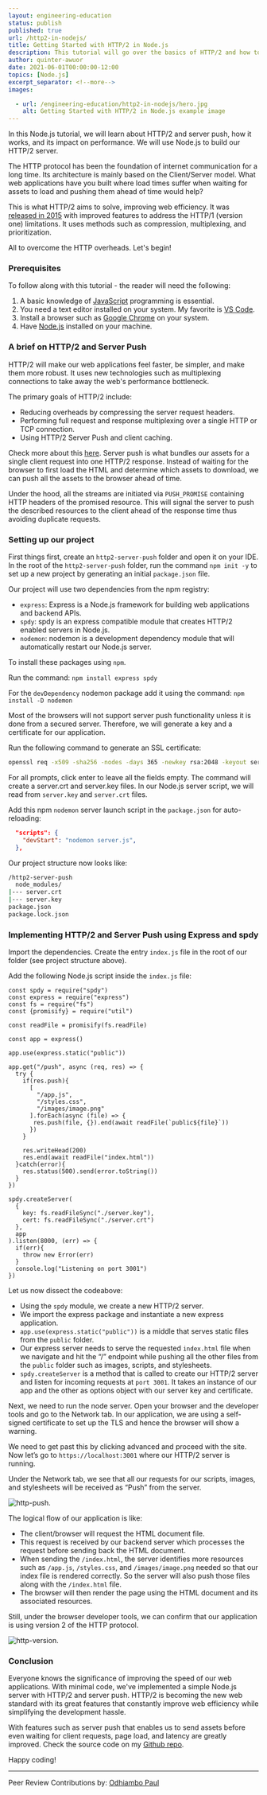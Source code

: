 ```yaml
---
layout: engineering-education
status: publish
published: true
url: /http2-in-nodejs/
title: Getting Started with HTTP/2 in Node.js
description: This tutorial will go over the basics of HTTP/2 and how to build a Node.js HTTP/2 server. We will implement a simple Node.js server with HTTP/2 and server push.
author: quinter-awuor
date: 2021-06-01T00:00:00-12:00
topics: [Node.js]
excerpt_separator: <!--more-->
images:

  - url: /engineering-education/http2-in-nodejs/hero.jpg
    alt: Getting Started with HTTP/2 in Node.js example image
---
```

In this Node.js tutorial, we will learn about HTTP/2 and server push, how it works, and its impact on performance. We will use Node.js to build our HTTP/2 server.
<!--more-->
The HTTP protocol has been the foundation of internet communication for a long time. Its architecture is mainly based on the Client/Server model. What web applications have you built where load times suffer when waiting for assets to load and pushing them ahead of time would help? 

This is what HTTP/2 aims to solve, improving web efficiency. It was [released in 2015](https://en.wikipedia.org/wiki/HTTP/2) with improved features to address the HTTP/1 (version one) limitations. It uses methods such as compression, multiplexing, and prioritization. 

All to overcome the HTTP overheads. Let's begin!

### Prerequisites
To follow along with this tutorial - the reader will need the following:
1. A basic knowledge of [JavaScript](https://www.w3schools.com/js/DEFAULT.asp) programming is essential.
2. You need a text editor installed on your system. My favorite is [VS Code](https://code.visualstudio.com/download).
3. Install a browser such as [Google Chrome](https://www.google.com/chrome/) on your system.
4. Have [Node.js](https://nodejs.org/en/) installed on your machine.

### A brief on HTTP/2 and Server Push
HTTP/2 will make our web applications feel faster, be simpler, and make them more robust. It uses new technologies such as multiplexing connections to take away the web's performance bottleneck. 

The primary goals of HTTP/2 include:
- Reducing overheads by compressing the server request headers.
- Performing full request and response multiplexing over a single HTTP or TCP connection.
- Using HTTP/2 Server Push and client caching. 

Check more about this [here](https://developers.google.com/web/fundamentals/performance/http2).
Server push is what bundles our assets for a single client request into one HTTP/2 response. Instead of waiting for the browser to first load the HTML and determine which assets to download, we can push all the assets to the browser ahead of time. 

Under the hood, all the streams are initiated via `PUSH_PROMISE` containing HTTP headers of the promised resource. This will signal the server to push the described resources to the client ahead of the response time thus avoiding duplicate requests.


### Setting up our project
First things first, create an `http2-server-push` folder and open it on your IDE. In the root of the `http2-server-push` folder, run the command `npm init -y` to set up a new project by generating an initial `package.json` file. 

Our project will use two dependencies from the npm registry:
- `express`:  Express is a Node.js framework for building web applications and backend APIs.
- `spdy`: spdy is an express compatible module that creates HTTP/2 enabled servers in Node.js.
- `nodemon`: nodemon is a development dependency module that will automatically restart our Node.js server.

To install these packages using `npm`. 

Run the command:
`npm install express spdy`

For the `devDependency` nodemon package add it using the command:
`npm install -D nodemon` 

Most of the browsers will not support server push functionality unless it is done from a secured server. Therefore, we will generate a key and a certificate for our application. 

Run the following command to generate an SSL certificate: 

```bash
openssl req -x509 -sha256 -nodes -days 365 -newkey rsa:2048 -keyout server.key -out server.crt
```

For all prompts, click enter to leave all the fields empty. The command will create a server.crt and server.key files. In our Node.js server script, we will read from `server.key` and `server.crt` files. 

Add this npm `nodemon` server launch script in the `package.json` for auto-reloading:
```JSON
  "scripts": {
    "devStart": "nodemon server.js",
  },
``` 

Our project structure now looks like:

```bash
/http2-server-push
  node_modules/
|--- server.crt
|--- server.key
package.json
package.lock.json
```

### Implementing HTTP/2 and Server Push using Express and spdy
Import the dependencies. Create the entry `index.js` file in the root of our folder (see project structure above). 

Add the following Node.js script inside the `index.js` file:

```JS
const spdy = require("spdy")
const express = require("express")
const fs = require("fs")
const {promisify} = require("util")

const readFile = promisify(fs.readFile)

const app = express()

app.use(express.static("public"))

app.get("/push", async (req, res) => {
  try {
    if(res.push){
      [
        "/app.js",
        "/styles.css",
        "/images/image.png"
      ].forEach(async (file) => {
       res.push(file, {}).end(await readFile(`public${file}`))
      })
    }

    res.writeHead(200)
    res.end(await readFile("index.html"))
  }catch(error){
    res.status(500).send(error.toString())
  }
})

spdy.createServer(
  {
    key: fs.readFileSync("./server.key"),
    cert: fs.readFileSync("./server.crt")
  },
  app
).listen(8000, (err) => {
  if(err){
    throw new Error(err)
  }
  console.log("Listening on port 3001")
})
```

Let us now dissect the codeabove:
- Using the `spdy` module, we create a new  HTTP/2 server. 
- We import the express package and instantiate a new express application.
-  `app.use(express.static("public"))` is a middle that serves static files from the `public` folder.
- Our express server needs to serve the requested `index.html` file when we navigate and hit the  “/” endpoint while pushing all the other files from the `public` folder such as images, scripts, and stylesheets.
- `spdy.createServer` is a method that is called to create our HTTP/2 server and listen for incoming requests at `port 3001`. It takes an instance of our app and the other as options object with our server key and certificate.

Next, we need to run the node server. Open your browser and the developer tools and go to the Network tab.
In our application, we are using a self-signed certificate to set up the TLS and hence the browser will show a warning. 

We need to get past this by clicking advanced and proceed with the site. Now let’s go to `https://localhost:3001` where our HTTP/2 server is running. 

Under the Network tab, we see that all our requests for our scripts, images, and stylesheets will be received as “Push” from the server. 

![http-push](/engineering-education/http2-in-nodejs/httppush.png).

The logical flow of our application is like:
- The client/browser will request the HTML document file.
- This request is received by our backend server which processes the request before sending back the HTML document.
- When sending the `/index.html`, the server identifies more resources such as `/app.js`, `/styles.css`, and `/images/image.png` needed so that our index file is rendered correctly. So the server will also push those files along with the `/index.html` file.
- The browser will then render the page using the HTML document and its associated resources.

Still, under the browser developer tools, we can confirm that our application is using version 2 of the HTTP protocol.

![http-version](/engineering-education/http2-in-nodejs/http2support.png).

### Conclusion
Everyone knows the significance of improving the speed of our web applications. With minimal code, we've implemented a simple Node.js server with HTTP/2 and server push. HTTP/2 is becoming the new web standard with its great features that constantly improve web efficiency while simplifying the development hassle. 

With features such as server push that enables us to send assets before even waiting for client requests, page load, and latency are greatly improved. Check the source code on my [Github repo](https://github.com/Bradley8555/HTTP-2-Server-Push).

Happy coding!

---
Peer Review Contributions by: [Odhiambo Paul](/engineering-education/authors/odhiambo-paul/)
